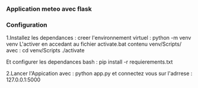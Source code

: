 ### Application meteo avec flask
### Configuration
1.Installez les dependances : 
creer l'environnement virtuel : python -m venv venv 
L'activer en accedant au fichier activate.bat contenu venv/Scripts/ avec :
cd venv/Scripts 
./activate

Et configurer les dependances
bash : 
pip install -r requierements.txt

2.Lancer l'Appication avec : python app.py et connectez vous sur l'adrrese :
127.0.0.1:5000
